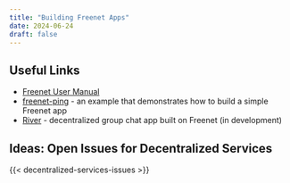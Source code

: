 ```yaml
---
title: "Building Freenet Apps"
date: 2024-06-24
draft: false
---
```


## Useful Links

- [Freenet User Manual](https://docs.freenet.org/)
- [freenet-ping](https://github.com/freenet/freenet-core/tree/main/apps/freenet-ping) - an example that demonstrates how to build a simple Freenet app
- [River](https://github.com/freenet/river) - decentralized group chat app built on Freenet (in development)

## Ideas: Open Issues for Decentralized Services

{{< decentralized-services-issues >}}
